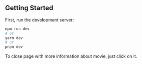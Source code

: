 ## Getting Started

First, run the development server:

```bash
npm run dev
# or
yarn dev
# or
pnpm dev
```

To close page with more information about movie, just click on it.